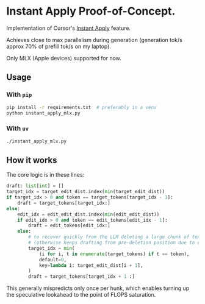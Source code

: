 # Instant Apply Proof-of-Concept.

Implementation of Cursor's [Instant Apply](https://www.cursor.com/blog/instant-apply) feature.

Achieves close to max parallelism during generation (generation tok/s approx 70% of prefill tok/s on my laptop).

Only MLX (Apple devices) supported for now.

## Usage

### With `pip`
```sh
pip install -r requirements.txt  # preferably in a venv
python instant_apply_mlx.py
```

### With `uv`
```sh
./instant_apply_mlx.py
```

## How it works

The core logic is in these lines:
```python
draft: list[int] = []
target_idx = target_edit_dist.index(min(target_edit_dist))
if target_idx > 0 and token == target_tokens[target_idx - 1]:
    draft = target_tokens[target_idx:]
else:
    edit_idx = edit_edit_dist.index(min(edit_edit_dist))
    if edit_idx > 0 and token == edit_tokens[edit_idx - 1]:
        draft = edit_tokens[edit_idx:]
    else:
        # to recover quickly from the LLM deleting a large chunk of text
        # (otherwise keeps drafting from pre-deletion position due to edit dist)
        target_idx = min(
            (i for i, t in enumerate(target_tokens) if t == token),
            default=0,
            key=lambda i: target_edit_dist[i + 1],
        )
        draft = target_tokens[target_idx + 1 :]
```

This generally mispredicts only once per hunk, which enables turning up the speculative lookahead to the point of FLOPS saturation.
